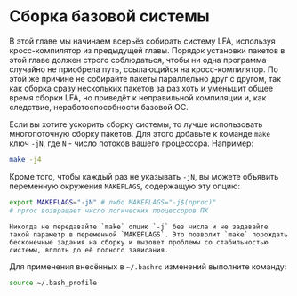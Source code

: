 # Сборка базовой системы

В этой главе мы начинаем всерьёз собирать систему LFA, используя кросс-компилятор из предыдущей главы. Порядок установки пакетов в этой главе должен строго соблюдаться, чтобы ни одна программа случайно не приобрела путь, ссылающийся на кросс-компилятор. По этой же причине не собирайте пакеты параллельно друг с другом, так как сборка сразу нескольких пакетов за раз хоть и уменьшит общее время сборки LFA, но приведёт к неправильной компиляции и, как следствие, неработоспособности базовой ОС.

Если вы хотите ускорить сборку системы, то лучше использовать многопоточную сборку пакетов. Для этого добавьте к команде `make` ключ `-jN`, где `N` - число потоков вашего процессора. Например:

```bash
make -j4
```

Кроме того, чтобы каждый раз не указывать `-jN`, вы можете объявить переменную окружения `MAKEFLAGS`, содержащую эту опцию:

```bash
export MAKEFLAGS="-jN" # либо MAKEFLAGS="-j$(nproc)"
# nproc возвращает число логических процессоров ПК
```

```admonish warning title="Внимание"
Никогда не передавайте `make` опцию `-j` без числа и не задавайте такой параметр в переменной `MAKEFLAGS`. Это позволит `make` порождать бесконечные задания на сборку и вызовет проблемы со стабильностью системы, вплоть до её полного зависания.
```

Для применения внесённых в `~/.bashrc` изменений выполните команду:

```bash
source ~/.bash_profile
```
